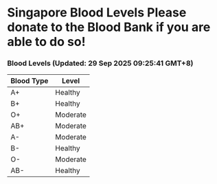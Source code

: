 Singapore Blood Levels
 Please donate to the Blood Bank if you are able to do so!
================================================================================================================================

### Blood Levels (Updated: 29 Sep 2025 09:25:41 GMT+8)
| Blood Type | Level     |
|------------|-----------|
| A+     | Healthy |
| B+     | Healthy |
| O+     | Moderate |
| AB+     | Moderate |
| A-     | Moderate |
| B-     | Healthy |
| O-     | Moderate |
| AB-     | Healthy |
